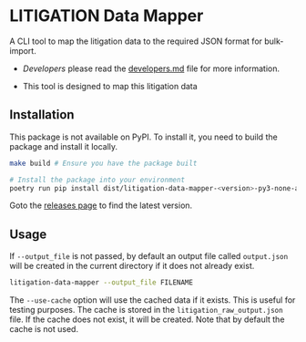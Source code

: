 # LITIGATION Data Mapper

A CLI tool to map the litigation data to the required JSON format for bulk-import.

- _Developers_ please read the [developers.md](docs/setup/developers.md) file
  for more information.

- This tool is designed to map this litigation data

## Installation

This package is not available on PyPI. To install it, you need to build the
package and install it locally.

```bash
make build # Ensure you have the package built

# Install the package into your environment
poetry run pip install dist/litigation-data-mapper-<version>-py3-none-any.whl
```

Goto the [releases page](https://github.com/climatepolicyradar/litigation-data-mapper/releases)
to find the latest version.

## Usage

If `--output_file` is not passed, by default an output file called `output.json`
will be created in the current directory if it does not already exist.

```bash
litigation-data-mapper --output_file FILENAME
```

The `--use-cache` option will use the cached data if it exists. This is useful for
testing purposes. The cache is stored in the `litigation_raw_output.json` file.
If the cache does not exist, it will be created. Note that by default the cache
is not used.
